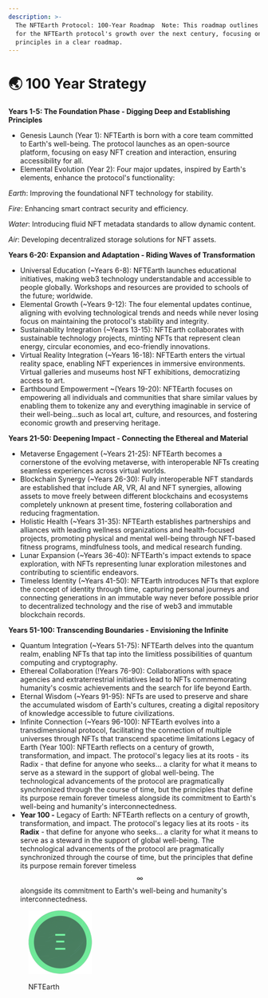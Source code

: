 ```yaml
---
description: >-
  The NFTEarth Protocol: 100-Year Roadmap  Note: This roadmap outlines a vision
  for the NFTEarth protocol's growth over the next century, focusing on its core
  principles in a clear roadmap.
---
```


# 🌏 100 Year Strategy

**Years 1-5: The Foundation Phase - Digging Deep and Establishing Principles**

* Genesis Launch (Year 1): NFTEarth is born with a core team committed to Earth's well-being. The protocol launches as an open-source platform, focusing on easy NFT creation and interaction, ensuring accessibility for all.
* Elemental Evolution (Year 2): Four major updates, inspired by Earth's elements, enhance the protocol's functionality:

_Earth_: Improving the foundational NFT technology for stability.

_Fire_: Enhancing smart contract security and efficiency.

_Water_: Introducing fluid NFT metadata standards to allow dynamic content.

_Air_: Developing decentralized storage solutions for NFT assets.

**Years 6-20: Expansion and Adaptation - Riding Waves of Transformation**

* Universal Education (\~Years 6-8): NFTEarth launches educational initiatives, making web3 technology understandable and accessible to people globally. Workshops and resources are provided to schools of the future; worldwide.
* Elemental Growth (\~Years 9-12): The four elemental updates continue, aligning with evolving technological trends and needs while never losing focus on maintaining the protocol's stability and integrity.
* Sustainability Integration (\~Years 13-15): NFTEarth collaborates with sustainable technology projects, minting NFTs that represent clean energy, circular economies, and eco-friendly innovations.
* Virtual Reality Integration (\~Years 16-18): NFTEarth enters the virtual reality space, enabling NFT experiences in immersive environments. Virtual galleries and museums host NFT exhibitions, democratizing access to art.
* Earthbound Empowerment \~(Years 19-20): NFTEarth focuses on empowering all individuals and communities that share similar values by enabling them to tokenize any and everything imaginable in service of their well-being…such as local art, culture, and resources, and fostering economic growth and preserving heritage.

**Years 21-50: Deepening Impact - Connecting the Ethereal and Material**

* Metaverse Engagement (\~Years 21-25): NFTEarth becomes a cornerstone of the evolving metaverse, with interoperable NFTs creating seamless experiences across virtual worlds.
* Blockchain Synergy (\~Years 26-30): Fully interoperable NFT standards are established that include AR, VR, AI and NFT synergies, allowing assets to move freely between different blockchains and ecosystems completely unknown at present time, fostering collaboration and reducing fragmentation.
* Holistic Health (\~Years 31-35): NFTEarth establishes partnerships and alliances with leading wellness organizations and health-focused projects, promoting physical and mental well-being through NFT-based fitness programs, mindfulness tools, and medical research funding.
* Lunar Expansion (\~Years 36-40): NFTEarth's impact extends to space exploration, with NFTs representing lunar exploration milestones and contributing to scientific endeavors.
* Timeless Identity (\~Years 41-50): NFTEarth introduces NFTs that explore the concept of identity through time, capturing personal journeys and connecting generations in an immutable way never before possible prior to decentralized technology and the rise of web3 and immutable blockchain records.

**Years 51-100: Transcending Boundaries - Envisioning the Infinite**

* Quantum Integration (\~Years 51-75): NFTEarth delves into the quantum realm, enabling NFTs that tap into the limitless possibilities of quantum computing and cryptography.
* Ethereal Collaboration (!Years 76-90): Collaborations with space agencies and extraterrestrial initiatives lead to NFTs commemorating humanity's cosmic achievements and the search for life beyond Earth.
* Eternal Wisdom (\~Years 91-95): NFTs are used to preserve and share the accumulated wisdom of Earth's cultures, creating a digital repository of knowledge accessible to future civilizations.
* Infinite Connection (\~Years 96-100): NFTEarth evolves into a transdimensional protocol, facilitating the connection of multiple universes through NFTs that transcend spacetime limitations Legacy of Earth (Year 100): NFTEarth reflects on a century of growth, transformation, and impact. The protocol's legacy lies at its roots - its Radix - that define for anyone who seeks… a clarity for what it means to serve as a steward in the support of global well-being.  The technological advancements of the protocol are pragmatically synchronized through the course of time, but the principles that define its purpose remain forever timeless alongside its commitment to Earth's well-being and humanity's interconnectedness.
* **Year 100 -** Legacy of Earth: NFTEarth reflects on a century of growth, transformation, and impact. The protocol's legacy lies at its roots - its **Radix** - that define for anyone who seeks… a clarity for what it means to serve as a steward in the support of global well-being. The technological advancements of the protocol are pragmatically synchronized through the course of time, but the principles that define its purpose remain forever timeless $$\infty$$ alongside its commitment to Earth's well-being and humanity's interconnectedness.

<figure><img src="../.gitbook/assets/icon-128x128.png" alt=""><figcaption><p>NFTEarth</p></figcaption></figure>



